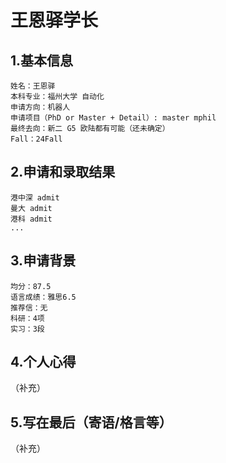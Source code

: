 # 王恩驿学长

## 1.基本信息
    姓名：王恩驿
    本科专业：福州大学 自动化
    申请方向：机器人
    申请项目（PhD or Master + Detail）: master mphil
    最终去向：新二 G5 欧陆都有可能（还未确定）
    Fall：24Fall

## 2.申请和录取结果

    港中深 admit
    曼大 admit
    港科 admit
    ...

## 3.申请背景
    均分：87.5
    语言成绩：雅思6.5
    推荐信：无
    科研：4项
    实习：3段


## 4.个人心得
（补充）


## 5.写在最后（寄语/格言等）
（补充）


